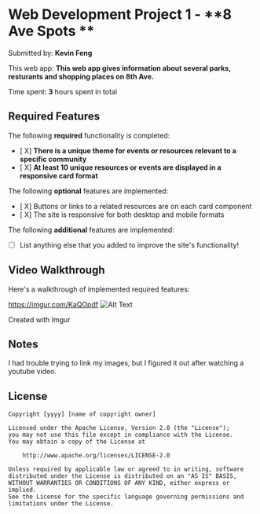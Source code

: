 # Web Development Project 1 - **8 Ave Spots **

Submitted by: **Kevin Feng**

This web app: **This web app gives information about several parks, resturants and shopping places on 8th Ave.**

Time spent: **3** hours spent in total

## Required Features

The following **required** functionality is completed:

- [ X] **There is a unique theme for events or resources relevant to a specific community**
- [ X] **At least 10 unique resources or events are displayed in a responsive card format**

The following **optional** features are implemented:

- [ X] Buttons or links to a related resources are on each card component
- [ X] The site is responsive for both desktop and mobile formats

The following **additional** features are implemented:

* [ ] List anything else that you added to improve the site's functionality!

## Video Walkthrough

Here's a walkthrough of implemented required features:

https://imgur.com/KaQOpdf 
![Alt Text](https://imgur.com/KaQOpdf)


Created with Imgur

## Notes

I had trouble trying to link my images, but I figured it out after watching a youtube video.

## License

    Copyright [yyyy] [name of copyright owner]

    Licensed under the Apache License, Version 2.0 (the "License");
    you may not use this file except in compliance with the License.
    You may obtain a copy of the License at

        http://www.apache.org/licenses/LICENSE-2.0

    Unless required by applicable law or agreed to in writing, software
    distributed under the License is distributed on an "AS IS" BASIS,
    WITHOUT WARRANTIES OR CONDITIONS OF ANY KIND, either express or implied.
    See the License for the specific language governing permissions and
    limitations under the License.
